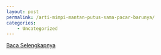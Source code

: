 ```yaml
---
layout: post
permalink: /arti-mimpi-mantan-putus-sama-pacar-barunya/
categories:
    - Uncategorized
---
```


[Baca Selengkapnya](/07)